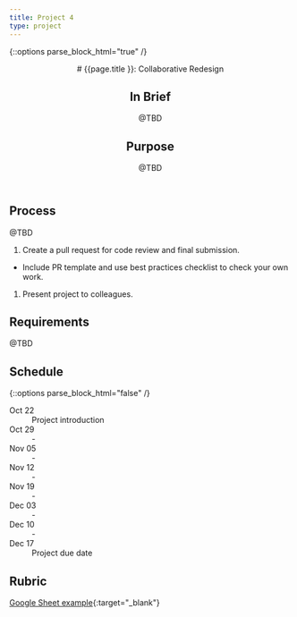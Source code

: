 ```yaml
---
title: Project 4
type: project
---
```


{::options parse_block_html="true" /}

<header>
# {{page.title }}: Collaborative Redesign

## In Brief
@TBD

## Purpose
@TBD
</header>

<section>

## Process
@TBD
1. Create a pull request for code review and final submission.
  - Include PR template and use best practices checklist to check your own work.
1. Present project to colleagues.

## Requirements
@TBD

</section>

<aside>

## Schedule

{::options parse_block_html="false" /}
<dl>
<dt>Oct 22</dt>
<dd>Project introduction</dd>
<dt>Oct 29</dt>
<dd>-</dd>
<dt>Nov 05</dt>
<dd>-</dd>
<dt>Nov 12</dt>
<dd>-</dd>
<dt>Nov 19</dt>
<dd>-</dd>
<dt>Dec 03</dt>
<dd>-</dd>
<dt>Dec 10</dt>
<dd>-</dd>
<dt>Dec 17</dt>
<dd>Project due date</dd>
</dl>

## Rubric
[Google Sheet example](@TODO){:target="_blank"}

</aside>
